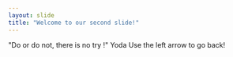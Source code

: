 ```yaml
---
layout: slide
title: "Welcome to our second slide!"
---
```

"Do or do not, there is no try !" Yoda
Use the left arrow to go back!
